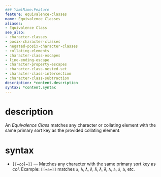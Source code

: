 ```yaml
---
### YamlMime:Feature
feature: equivalence-classes
name: Equivalence Classes
aliases:
- Equivalence Class
see_also:
- character-classes
- posix-character-classes
- negated-posix-character-classes
- collating-elements
- character-class-escapes
- line-ending-escape
- character-property-escapes
- character-class-nested-set
- character-class-intersection
- character-class-subtraction
description: *content.description
syntax: *content.syntax
---
```

# description
An <dfn>Equivalence Class</dfn> matches any character or collating element with the same primary sort key as the provided collating element.

# syntax
- <code>\[\[=*col*=\]\]</code> &mdash; Matches any character with the same primary sort key as *col*. Example: `[[=a=]]` matches `a`, `À`, `Á`, `Â`, `Ã`, `Ä`, `Å`, `A`, `à`, `á`, `â`, etc.